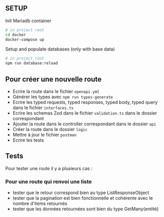 ## SETUP

Init Mariadb container

```bash
# in project root
cd docker
docker-compose up
```

Setup and populate databases (only with base data)

```bash
# in project root
npm run database:reload
```


##  Pour créer une nouvelle route

- Ecrire la route dans le fichier ```openapi.yml```
- Générer les types avec ```npm run types-generate```
- Ecrire les typed requests, typed responses, typed body, typed query dans le fichier ```interfaces.ts```
- Ecrire les schemas Zod dans le fichier ```validation.ts``` dans le dossier correspondant
- Ajouter la route dans le controller correspondant dans le dossier ```api```
- Créer la route dans le dossier ```logic```
- Mettre à jour le fichier ```postman```
- Ecrire les tests

## Tests

Pour tester une route il y a plusieurs cas :

### Pour une route qui renvoi une liste

- tester que le retour correspond bien au type ListResponseObject
- tester que la pagination est bien fonctionnelle et cohérente avec le nombre d'items retournés
- tester que les données retournées sont bien du type GetMany{entité}